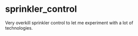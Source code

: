 # sprinkler_control
Very overkill sprinkler control to let me experiment with a lot of technologies.